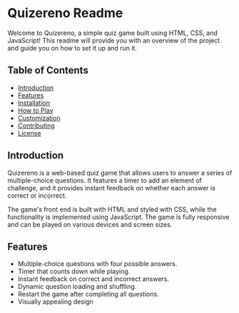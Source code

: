 # Quizereno Readme

Welcome to Quizereno, a simple quiz game built using HTML, CSS, and JavaScript! This readme will provide you with an overview of the project and guide you on how to set it up and run it.

## Table of Contents

- [Introduction](#introduction)
- [Features](#features)
- [Installation](#installation)
- [How to Play](#how-to-play)
- [Customization](#customization)
- [Contributing](#contributing)
- [License](#license)

## Introduction

Quizereno is a web-based quiz game that allows users to answer a series of multiple-choice questions. It features a timer to add an element of challenge, and it provides instant feedback on whether each answer is correct or incorrect.

The game's front end is built with HTML and styled with CSS, while the functionality is implemented using JavaScript. The game is fully responsive and can be played on various devices and screen sizes.

## Features

- Multiple-choice questions with four possible answers.
- Timer that counts down while playing.
- Instant feedback on correct and incorrect answers.
- Dynamic question loading and shuffling.
- Restart the game after completing all questions.
- Visually appealing design


